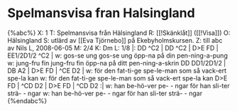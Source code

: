 # Spelmansvisa fran Halsingland

{%abc%}
X: 1
T: Spelmansvisa från Hälsingland
R: [[!Skänklåt]] ([[!Visa]])
O: Hälsingland
S: utlärd av [[Eva Tjörnebo]] på Ekebyholmskursen.
Z: till abc av Nils L, 2008-06-05
M: 2/4
K: Dm
L: 1/8
|: DD ^C2 | DD ^C2 | D>E FD | EE1/2D1/2 ^C2 |
w: gos-se ung gos-se ung öpp-na på din pen-ning-a-pung
w: jung-fru fin jung-fru fin öpp-na på ditt pen-ning-a-skrin
DD DD1/2D1/2 | DB A2 | D>E FD | ^CE D2 |
w: för den fat-ti-ge spe-le-man som så vack-ert spe-la kan
w: för den fat-ti-ge spe-le-man som så vack-ert spe-la kan
D>E FD | ^CD D2 | D>E FD | ^CD D2 :|
w: han be-hö-ver pe- - ngar för han sli-ter strä- - ngar
w: han be-hö-ver pe- - ngar för han sli-ter strä- - ngar
{%endabc%}


